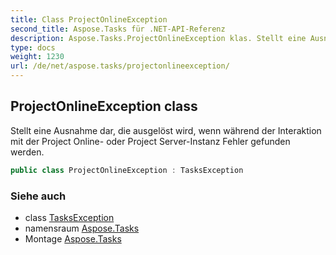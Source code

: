```yaml
---
title: Class ProjectOnlineException
second_title: Aspose.Tasks für .NET-API-Referenz
description: Aspose.Tasks.ProjectOnlineException klas. Stellt eine Ausnahme dar die ausgelöst wird wenn während der Interaktion mit der Project Online oder Project ServerInstanz Fehler gefunden werden.
type: docs
weight: 1230
url: /de/net/aspose.tasks/projectonlineexception/
---
```

## ProjectOnlineException class

Stellt eine Ausnahme dar, die ausgelöst wird, wenn während der Interaktion mit der Project Online- oder Project Server-Instanz Fehler gefunden werden.

```csharp
public class ProjectOnlineException : TasksException
```

### Siehe auch

* class [TasksException](../tasksexception/)
* namensraum [Aspose.Tasks](../../aspose.tasks/)
* Montage [Aspose.Tasks](../../)


